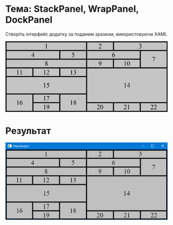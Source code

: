 # Тема: StackPanel, WrapPanel, DockPanel

Створіть інтерфейс додатку за поданим зразком, використовуючи XAML

![ScreenShot](ScreenShot01.png)

# Результат

![ScreenShot](ScreenShot02.png)
